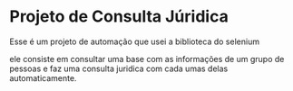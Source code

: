 # Projeto de Consulta Júridica

Esse é um projeto de automação que usei a biblioteca do selenium

ele consiste em consultar uma base com as informações de um grupo de pessoas e faz uma consulta juridica com cada umas delas automaticamente.

